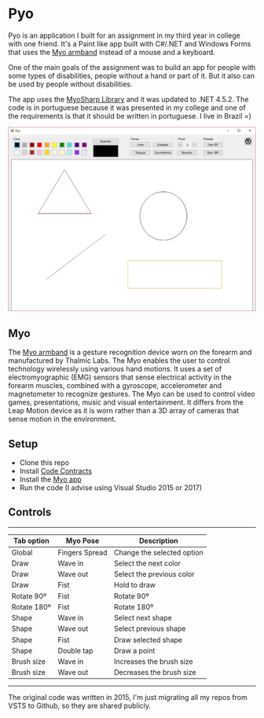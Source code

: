 # Pyo

Pyo is an application I built for an assignment in my third year in college with one friend. It's a Paint like app built with C#/.NET and Windows Forms that uses the [Myo armband](https://www.myo.com/) instead of a mouse and a keyboard.

One of the main goals of the assignment was to build an app for people with some types of disabilities, people without a hand or part of it. But it also can be used by people without disabilities.

The app uses the [MyoSharp Library](https://www.codeproject.com/Articles/826194/Controlling-a-Myo-Armband-with-Csharp) and it was updated to .NET 4.5.2. The code is in portuguese because it was presented in my college and one of the requirements is that it should be written in portuguese. I live in Brazil =)

![Pyo](https://raw.githubusercontent.com/raphaelfp/pyo/master/pyo.jpg)

## Myo

The [Myo armband](https://www.myo.com/) is a gesture recognition device worn on the forearm and manufactured by Thalmic Labs. The Myo enables the user to control technology wirelessly using various hand motions. It uses a set of electromyographic (EMG) sensors that sense electrical activity in the forearm muscles, combined with a gyroscope, accelerometer and magnetometer to recognize gestures. The Myo can be used to control video games, presentations, music and visual entertainment. It differs from the Leap Motion device as it is worn rather than a 3D array of cameras that sense motion in the environment.

## Setup

* Clone this repo 
* Install [Code Contracts](https://visualstudiogallery.msdn.microsoft.com/1ec7db13-3363-46c9-851f-1ce455f66970)
* Install the [Myo app](https://www.myo.com/start)
* Run the code (I advise using Visual Studio 2015 or 2017)

## Controls

----------------------------------------------------------------
| Tab option    | Myo Pose        | Description                |
| ------------- | --------------- | -------------------------- |
| Global        | Fingers Spread  | Change the selected option |
| Draw          | Wave in         | Select the next color      |
| Draw          | Wave out        | Select the previous color  |
| Draw          | Fist            | Hold to draw               |
| Rotate 90º    | Fist            | Rotate 90º                 |
| Rotate 180º   | Fist            | Rotate 180º                |
| Shape         | Wave in         | Select next shape          |
| Shape         | Wave out        | Select previous shape      |
| Shape         | Fist            | Draw selected shape        |
| Shape         | Double tap      | Draw a point               |
| Brush size    | Wave in         | Increases the brush size   |
| Brush size    | Wave out        | Decreases the brush size   |
----------------------------------------------------------------

The original code was written in 2015, I'm just migrating all my repos from VSTS to Github, so they are shared publicly.